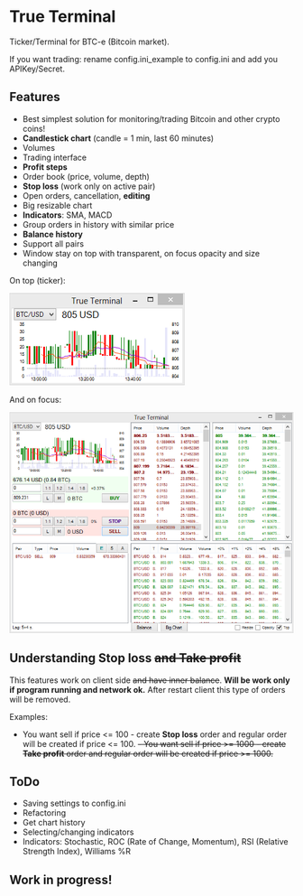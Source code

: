 True Terminal
===========
Ticker/Terminal for BTC-e (Bitcoin market).

If you want trading: rename config.ini_example to config.ini and add you APIKey/Secret.

Features
-----------
- Best simplest solution for monitoring/trading Bitcoin and other crypto coins!
- **Candlestick chart** (candle = 1 min, last 60 minutes)
- Volumes
- Trading interface
- **Profit steps**
- Order book (price, volume, depth)
- **Stop loss** (work only on active pair)
- Open orders, cancellation, **editing**
- Big resizable chart
- **Indicators**: SMA, MACD
- Group orders in history with similar price
- **Balance history**
- Support all pairs
- Window stay on top with transparent, on focus opacity and size changing

On top (ticker):

![Alt text](ScreenshotMin.png "Screenshot")

And on focus:

![Alt text](ScreenshotMax.png "Screenshot")

Understanding Stop loss ~~and Take profit~~
-----------
This features work on client side ~~and have inner balance~~.
**Will be work only if program running and network ok.**
After restart client this type of orders will be removed.

Examples:
- You want sell if price <= 100 - create **Stop loss** order and regular order will be created if price <= 100.
~~- You want sell if price >= 1000 - create **Take profit** order and regular order will be created if price >= 1000.~~


ToDo
-----------
- Saving settings to config.ini
- Refactoring
- Get chart history
- Selecting/changing indicators
- Indicators: Stochastic, ROC (Rate of Change, Momentum), RSI (Relative Strength Index), Williams %R

Work in progress!
-----------
